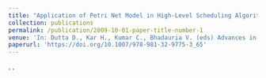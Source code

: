 ```yaml
---
title: "Application of Petri Net Model in High-Level Scheduling Algorithm, Srivastava A.K., Tiwari S., Banerjee S. (2020)"
collection: publications
permalink: /publication/2009-10-01-paper-title-number-1
venue: 'In: Dutta D., Kar H., Kumar C., Bhadauria V. (eds) Advances in VLSI, Communication, and Signal Processing. Lecture Notes in Electrical Engineering, vol 587. Springer,Singapore'
paperurl: 'https://doi.org/10.1007/978-981-32-9775-3_65'
---
```


 . . 


